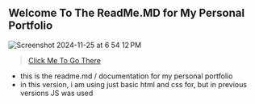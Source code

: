 ## Welcome To The ReadMe.MD for My Personal Portfolio
![Screenshot 2024-11-25 at 6 54 12 PM](https://github.com/user-attachments/assets/40e31c09-13c1-47de-9b48-b13f14e4b538)
> [Click Me To Go There](https://sjapanwala.github.io/)
- this is the readme.md / documentation for my personal portfolio
- in this version, i am using just basic html and css for, but in previous versions JS was used
